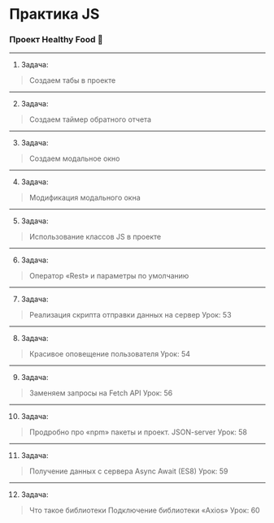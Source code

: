 # Практика JS  
### Проект Healthy Food 🥦

___
1. Задача:
> Создаем табы в проекте

___
2. Задача:
> Создаем таймер обратного отчета

___
3. Задача:
> Создаем модальное окно

___
4. Задача:
>  Модификация модального окна

___
5. Задача:
>  Использование классов JS в проекте

___
6. Задача:
>  Оператор «Rest» и параметры по умолчанию

___
7. Задача:
>  Реализация скрипта отправки данных на сервер
Урок: 53

___
8. Задача:
>  Красивое оповещение пользователя
Урок: 54

___
9. Задача:
>  Заменяем запросы на Fetch API
Урок: 56 

___
10. Задача:
>  Продробно про «npm» пакеты и проект.
>  JSON-server
Урок: 58

___
11. Задача:
> Получение данных с сервера
> Async Await (ES8)
Урок: 59

___
12. Задача:
> Что такое библиотеки
> Подключение библиотеки «Axios»
Урок: 60